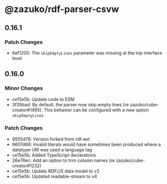 # @zazuko/rdf-parser-csvw

## 0.16.1

### Patch Changes

- 6ef1200: The `skipEmptyLines` parameter was missing at the top interface level

## 0.16.0

### Minor Changes

- ce15e5b: Update code to ESM
- 3f35bad: By default, the parser now skip empty lines (re zazuko/cube-creator#1495). This behavior can be configured with a new option `skipEmptyLines`

### Patch Changes

- 9555d76: Version forked from rdf-ext
- 9607d66: Invalid literals would have sometimes been produced where a datatype URI was used a language tag
- ce15e5b: Added TypeScript declarations
- 26e76ec: Add an option to trim column names (re zazuko/cube-creator#1232)
- ce15e5b: Update RDF/JS data model to v2
- ce15e5b: Updated readable-stream to v4
